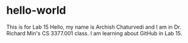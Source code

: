 # hello-world
This is for Lab 15
Hello, my name is Archish Chaturvedi and I am in Dr. Richard Min's CS 3377.001 class.
I am learning about GitHub in Lab 15.

